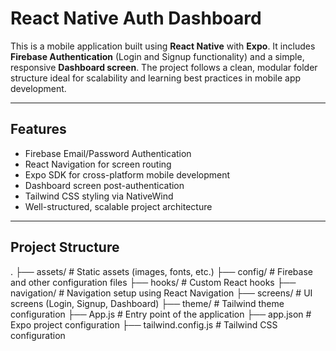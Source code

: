 # React Native Auth Dashboard

This is a mobile application built using **React Native** with **Expo**. It includes **Firebase Authentication** (Login and Signup functionality) and a simple, responsive **Dashboard screen**. The project follows a clean, modular folder structure ideal for scalability and learning best practices in mobile app development.

---

## Features

- Firebase Email/Password Authentication
- React Navigation for screen routing
- Expo SDK for cross-platform mobile development
- Dashboard screen post-authentication
- Tailwind CSS styling via NativeWind
- Well-structured, scalable project architecture

---

## Project Structure
.
├── assets/             # Static assets (images, fonts, etc.)
├── config/             # Firebase and other configuration files
├── hooks/              # Custom React hooks
├── navigation/         # Navigation setup using React Navigation
├── screens/            # UI screens (Login, Signup, Dashboard)
├── theme/              # Tailwind theme configuration
├── App.js              # Entry point of the application
├── app.json            # Expo project configuration
├── tailwind.config.js  # Tailwind CSS configuration
